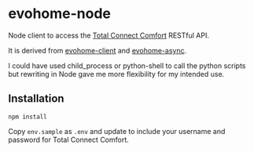 # evohome-node

Node client to access the [Total Connect Comfort](https://international.mytotalconnectcomfort.com/Account/Login) RESTful API.

It is derived from [evohome-client](https://github.com/watchforstock/evohome-client) and [evohome-async](https://github.com/zxdavb/evohome-async).

I could have used child_process or python-shell to call the python scripts but rewriting in Node gave me more flexibility for my intended use.

## Installation

`npm install`

Copy `env.sample` as `.env` and update to include your username and password for Total Connect Comfort.
